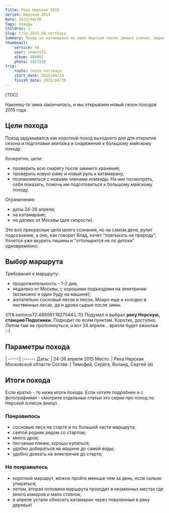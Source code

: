 ```yaml
---
Title: Река Нерская 2015
Series: Нерская 2015
Date: 2015/04/20
Tags: походы
Children: 1
Slug: trip.2015.04.nerskaya
Summary: Поход на катамаране по реке Нерская после зимней спячки. Апрель 2015.
thumbnail:
	service: YA
	user: semens72
	album: 489061
	photo: 1827550
trip:
	route: route.nerskaya
	start_date: 2015/04/24
	finish_date: 2015/04/26
---
```

	

[TOC]

Наконец-то зима закончилась, и мы открываем новый сезон походов 2015 года	.

Цели похода
--

Поход задумывался как короткий поход выходного дня для открытия сезона и подготовки экипажа и снаряжения к большому майскому походу. 

Конкретно, цели:

+ проверить всю снарягу после зимнего хранения;
+ проверить новую раму и новый руль к катамарану;
+ познакомиться с новыми членами команды. На них посмотреть, себя показать, помочь им подготовиться к большому майскому походу.

Ограничения:

+ даты 24-26 апреля;
+ на катамаране;
+ не далеко от Москвы (для скорости).

Это всё прекрасные цели моего сознания, но на самом деле, рулит подсознание, а оно, как говорит Влад, хочет "повтыкать на природу". Хочется уже вкурить тишины и "оттопырится не по детски" одновременно.  

Выбор маршрута
--
Требования к маршруту:

+ продолжительность - 1-2 дня;
+ недалеко от Москвы, с хорошими подъездами на электричке (возможно я один буду на машине);
+ желательно сосновый лесок и песок. Мокро еще и холодно в лиственных лесах, да и дрова сырые после зимы.  

{(YA:semens72:489061:1827544:L:1)}
Подумал и выбрал **реку Нерскую, станцию Подосинки.** Подходит по всем пунктам. Коротко, доступно. Летом там не протолкнуться, а вот 24 апреля... врятли будет ажиотаж :-)

Параметры похода
--

 | 
-----:| :------ 
Даты: | 24-26 апреля 2015
Место: | Река Нерская Московской области
Состав: | Тимофей, Серёга, Воланд, Сергей (я)

Итоги похода
--

Если кратко - то ниже итоги похода. Если хотите подробнее и с фотографиями - смотрите отдельные статьи это серии про поход по Нерской (список внизу).

### Понравилось

+ сосновые леса на старте и по большей части маршрута;
+ святой родник рядом со стартом;
+ много дров;
+ песчаные пляжи, хорошо купаться;
+ удобно добираться на машине до самой воды;
+ удобно доехать на электричке до старта;

### Не понравилось

+ короткий маршрут, можно пройти меньше чем за день, если сильно упираться;
+ летом, вторая половина маршрута проходит в низменных местах где много комаров и мало стоянок;
+ в апреле устали обносить катамаран через поваленные в реку деревья!
